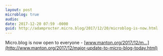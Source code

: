 ```yaml
---
layout: post
microblog: true
audio: 
date: 2017-12-20 07:59 -0000
guid: http://adamprocter.micro.blog/2017/12/20/microblog-is-now.html
---
```

Micro.blog is now open to everyone - [www.manton.org/2017/12/m...](http://www.manton.org/2017/12/major-update-to-micro-blog-today.html)
